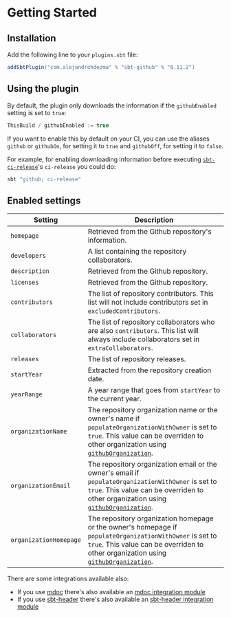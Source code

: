 # Getting Started

## Installation

Add the following line to your `plugins.sbt` file:

```scala
addSbtPlugin("com.alejandrohdezma" % "sbt-github" % "0.11.2")
```

## Using the plugin

By default, the plugin only downloads the information if the `githubEnabled` setting is set to `true`:

```scala
ThisBuild / githubEnabled := true
```

If you want to enable this by default on your CI, you can use the aliases `github` or `githubOn`,
for setting it to `true` and `githubOff`, for setting it to `false`.

For example, for enabling downloading information before executing
[`sbt-ci-release`](https://github.com/olafurpg/sbt-ci-release)'s `ci-release` you could do:

```bash
sbt "github; ci-release"
```

## Enabled settings

| Setting                | Description                                                                                                                                                                                                             |
|------------------------|-------------------------------------------------------------------------------------------------------------------------------------------------------------------------------------------------------------------------|
| `homepage`             | Retrieved from the Github repository's information.                                                                                                                                                                     |
| `developers`           | A list containing the repository collaborators.                                                                                                                                                                         |
| `description`          | Retrieved from the Github repository.                                                                                                                                                                                   |
| `licenses`             | Retrieved from the Github repository.                                                                                                                                                                                   |
| `contributors`         | The list of repository contributors. This list will not include contributors set in `excludedContributors`.                                                                                                             |
| `collaborators`        | The list of repository collaborators who are also `contributors`. This list will always include collaborators set in `extraCollaborators`.                                                                              |
| `releases`        | The list of repository releases.                                                                              |
| `startYear`            | Extracted from the repository creation date.                                                                                                                                                                            |
| `yearRange`            | A year range that goes from `startYear` to the current year.                                                                                                                                                            |
| `organizationName`     | The repository organization name or the owner's name if `populateOrganizationWithOwner` is set to `true`. This value can be overriden to other organization using [`githubOrganization`](organization.md).         |
| `organizationEmail`    | The repository organization email or the owner's email if `populateOrganizationWithOwner` is set to `true`. This value can be overriden to other organization using [`githubOrganization`](organization.md).        |
| `organizationHomepage` | The repository organization homepage or the owner's homepage if `populateOrganizationWithOwner` is set to `true`.  This value can be overriden to other organization using [`githubOrganization`](organization.md). |

There are some integrations available also:

- If you use [mdoc](https://scalameta.org/mdoc/) there's also available an [mdoc integration module](sbt-mdoc.md)
- If you use [sbt-header](https://github.com/sbt/sbt-header) there's also available an [sbt-header integration module](sbt-header.md)